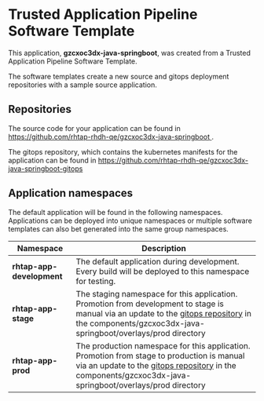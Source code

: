 # Trusted Application Pipeline Software Template

This application, **gzcxoc3dx-java-springboot**, was created from a Trusted Application Pipeline Software Template.

The software templates create a new source and gitops deployment repositories with a sample source application. 

## Repositories

The source code for your application can be found in [https://github.com/rhtap-rhdh-qe/gzcxoc3dx-java-springboot ](https://github.com/rhtap-rhdh-qe/gzcxoc3dx-java-springboot ).
 
The gitops repository, which contains the kubernetes manifests for the application can be found in 
[https://github.com/rhtap-rhdh-qe/gzcxoc3dx-java-springboot-gitops ](https://github.com/rhtap-rhdh-qe/gzcxoc3dx-java-springboot-gitops ) 

## Application namespaces 

The default application will be found in the following namespaces. Applications can be deployed into unique namespaces or multiple software templates can also bet generated into the same group namespaces.  

|  Namespace   |  Description   |  
| -------- | -------- |   
| **rhtap-app-development** | The default application during development. Every build will be deployed to this namespace for testing. | 
| **rhtap-app-stage** | The staging namespace for this application. Promotion from development to stage is manual via an update to the [gitops repository](https://github.com/rhtap-rhdh-qe/gzcxoc3dx-java-springboot-gitops ) in the components/gzcxoc3dx-java-springboot/overlays/prod directory |  
| **rhtap-app-prod** | The production namespace for this application. Promotion from stage to production is manual via an update to the [gitops repository](https://github.com/rhtap-rhdh-qe/gzcxoc3dx-java-springboot-gitops ) in the components/gzcxoc3dx-java-springboot/overlays/prod directory | 
